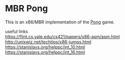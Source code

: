# MBR Pong
This is an x86/MBR implementation of the [Pong](https://en.wikipedia.org/wiki/Pong) game.  

useful links  
https://flint.cs.yale.edu/cs421/papers/x86-asm/asm.html  
http://unixwiz.net/techtips/x86-jumps.html  
https://stanislavs.org/helppc/int_10.html  
https://stanislavs.org/helppc/int_16.html  
